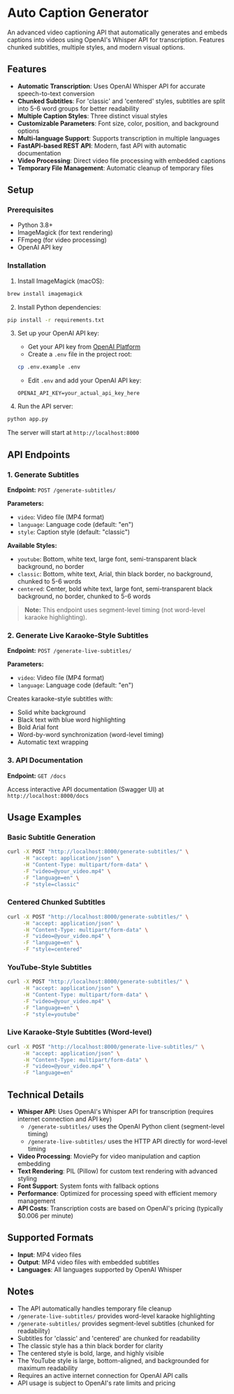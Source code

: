 # Auto Caption Generator

An advanced video captioning API that automatically generates and embeds captions into videos using OpenAI's Whisper API for transcription. Features chunked subtitles, multiple styles, and modern visual options.

## Features

- **Automatic Transcription**: Uses OpenAI Whisper API for accurate speech-to-text conversion
- **Chunked Subtitles**: For 'classic' and 'centered' styles, subtitles are split into 5-6 word groups for better readability
- **Multiple Caption Styles**: Three distinct visual styles
- **Customizable Parameters**: Font size, color, position, and background options
- **Multi-language Support**: Supports transcription in multiple languages
- **FastAPI-based REST API**: Modern, fast API with automatic documentation
- **Video Processing**: Direct video file processing with embedded captions
- **Temporary File Management**: Automatic cleanup of temporary files

## Setup

### Prerequisites

- Python 3.8+
- ImageMagick (for text rendering)
- FFmpeg (for video processing)
- OpenAI API key

### Installation

1. Install ImageMagick (macOS):
```bash
brew install imagemagick
```

2. Install Python dependencies:
```bash
pip install -r requirements.txt
```

3. Set up your OpenAI API key:
   - Get your API key from [OpenAI Platform](https://platform.openai.com/api-keys)
   - Create a `.env` file in the project root:
   ```bash
   cp .env.example .env
   ```
   - Edit `.env` and add your OpenAI API key:
   ```
   OPENAI_API_KEY=your_actual_api_key_here
   ```

4. Run the API server:
```bash
python app.py
```

The server will start at `http://localhost:8000`

## API Endpoints

### 1. Generate Subtitles

**Endpoint:** `POST /generate-subtitles/`

**Parameters:**
- `video`: Video file (MP4 format)
- `language`: Language code (default: "en")
- `style`: Caption style (default: "classic")

**Available Styles:**
- `youtube`: Bottom, white text, large font, semi-transparent black background, no border
- `classic`: Bottom, white text, Arial, thin black border, no background, chunked to 5-6 words
- `centered`: Center, bold white text, large font, semi-transparent black background, no border, chunked to 5-6 words

> **Note:** This endpoint uses segment-level timing (not word-level karaoke highlighting).

### 2. Generate Live Karaoke-Style Subtitles

**Endpoint:** `POST /generate-live-subtitles/`

**Parameters:**
- `video`: Video file (MP4 format)
- `language`: Language code (default: "en")

Creates karaoke-style subtitles with:
- Solid white background
- Black text with blue word highlighting
- Bold Arial font
- Word-by-word synchronization (word-level timing)
- Automatic text wrapping

### 3. API Documentation

**Endpoint:** `GET /docs`

Access interactive API documentation (Swagger UI) at `http://localhost:8000/docs`

## Usage Examples

### Basic Subtitle Generation

```bash
curl -X POST "http://localhost:8000/generate-subtitles/" \
     -H "accept: application/json" \
     -H "Content-Type: multipart/form-data" \
     -F "video=@your_video.mp4" \
     -F "language=en" \
     -F "style=classic"
```

### Centered Chunked Subtitles

```bash
curl -X POST "http://localhost:8000/generate-subtitles/" \
     -H "accept: application/json" \
     -H "Content-Type: multipart/form-data" \
     -F "video=@your_video.mp4" \
     -F "language=en" \
     -F "style=centered"
```

### YouTube-Style Subtitles

```bash
curl -X POST "http://localhost:8000/generate-subtitles/" \
     -H "accept: application/json" \
     -H "Content-Type: multipart/form-data" \
     -F "video=@your_video.mp4" \
     -F "language=en" \
     -F "style=youtube"
```

### Live Karaoke-Style Subtitles (Word-level)

```bash
curl -X POST "http://localhost:8000/generate-live-subtitles/" \
     -H "accept: application/json" \
     -H "Content-Type: multipart/form-data" \
     -F "video=@your_video.mp4" \
     -F "language=en"
```

## Technical Details

- **Whisper API**: Uses OpenAI's Whisper API for transcription (requires internet connection and API key)
    - `/generate-subtitles/` uses the OpenAI Python client (segment-level timing)
    - `/generate-live-subtitles/` uses the HTTP API directly for word-level timing
- **Video Processing**: MoviePy for video manipulation and caption embedding
- **Text Rendering**: PIL (Pillow) for custom text rendering with advanced styling
- **Font Support**: System fonts with fallback options
- **Performance**: Optimized for processing speed with efficient memory management
- **API Costs**: Transcription costs are based on OpenAI's pricing (typically $0.006 per minute)

## Supported Formats

- **Input**: MP4 video files
- **Output**: MP4 video files with embedded subtitles
- **Languages**: All languages supported by OpenAI Whisper

## Notes

- The API automatically handles temporary file cleanup
- `/generate-live-subtitles/` provides word-level karaoke highlighting
- `/generate-subtitles/` provides segment-level subtitles (chunked for readability)
- Subtitles for 'classic' and 'centered' are chunked for readability
- The classic style has a thin black border for clarity
- The centered style is bold, large, and highly visible
- The YouTube style is large, bottom-aligned, and backgrounded for maximum readability
- Requires an active internet connection for OpenAI API calls
- API usage is subject to OpenAI's rate limits and pricing 